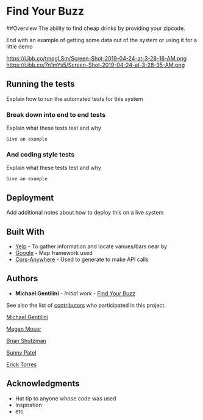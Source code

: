 # Find Your Buzz

##Overview
The ability to find cheap drinks by providing your zipcode. 


End with an example of getting some data out of the system or using it for a little demo

https://i.ibb.co/tmqgLSm/Screen-Shot-2019-04-24-at-3-28-16-AM.png
https://i.ibb.co/7n1mYs5/Screen-Shot-2019-04-24-at-3-28-35-AM.png

## Running the tests

Explain how to run the automated tests for this system

### Break down into end to end tests

Explain what these tests test and why

```
Give an example
```

### And coding style tests

Explain what these tests test and why

```
Give an example
```

## Deployment

Add additional notes about how to deploy this on a live system

## Built With

* [Yelp](https://www.yelp.com/developers/documentation/v3/business) - To gather information and locate vanues/bars near by 
* [Google](https://cors-anywhere.herokuapp.com/) - Map framework used 
* [Cors-Anywhere](https://cors-anywhere.herokuapp.com/) - Used to generate to make API calls


## Authors

* **Michael Gentilini** - *Initial work* - [Find Your Buzz](https://github.com/mgmoser1/group-project-1)



See also the list of [contributors](https://github.com/mgmoser1/group-project-1) who participated in this project.

[Michael Gentilini](https://github.com/dallasappraiser)

[Megan Moser](https://github.com/mgmoser1)

[Brian Shutzman](https://github.com/bjschutzman/totally-trivia)

[Sunny Patel]()

[Erick Torres](https://github.com/ericktorres1)



## Acknowledgments

* Hat tip to anyone whose code was used
* Inspiration
* etc

